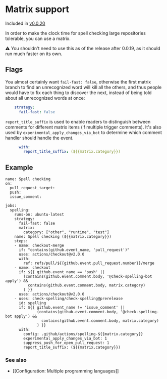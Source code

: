 # Matrix support

Included in [v0.0.20](https://github.com/check-spelling/check-spelling/releases/tag/v0.0.20)

In order to make the clock time for spell checking large repositories tolerable, you can use a matrix.

⚠️ You shouldn't need to use this as of the release after 0.0.19, as it should run much faster on its own.

## Flags

You almost certainly want `fail-fast: false`, otherwise the first matrix branch to find an unrecognized word will kill all the others, and thus people would have to fix each thing to discover the next, instead of being told about all unrecognized words at once:

```yaml
    strategy:
      fail-fast: false
```

`report_title_suffix` is used to enable readers to distinguish between comments for different matrix items (if multiple trigger comments). It's also used by `experimental_apply_changes_via_bot` to determine which comment handler should handle the event.

```yaml
      with:
        report_title_suffix: (${{matrix.category}})
```

## Example

```workflow
name: Spell checking
on:
  pull_request_target:
  push:
  issue_comment:

jobs:
  spelling:
    runs-on: ubuntu-latest
    strategy:
      fail-fast: false
      matrix:
        category: ["other", "runtime", "test"]
    name: Spell checking (${{matrix.category}})
    steps:
    - name: checkout-merge
      if: "contains(github.event_name, 'pull_request')"
      uses: actions/checkout@v2.0.0
      with:
        ref: refs/pull/${{github.event.pull_request.number}}/merge
    - name: checkout
      if: ${{ github.event_name == 'push' ||
        (contains(github.event.comment.body, '@check-spelling-bot apply') &&
          contains(github.event.comment.body, matrix.category)
        ) }}
      uses: actions/checkout@v2.0.0
    - uses: check-spelling/check-spelling@prerelease
      id: spelling
      if: ${{ github.event_name != 'issue_comment' ||
              (contains(github.event.comment.body, '@check-spelling-bot apply') &&
                contains(github.event.comment.body, matrix.category)
              ) }}
      with:
        config: .github/actions/spelling-${{matrix.category}}
        experimental_apply_changes_via_bot: 1
        suppress_push_for_open_pull_request: 1
        report_title_suffix: (${{matrix.category}})
```

### See also

- [[Configuration: Multiple programming languages]]
